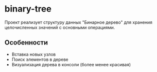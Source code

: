 # binary-tree

Проект реализует структуру данных "Бинарное дерево" для хранения целочисленных значений с основными операциями.

## Особенности
- Вставка новых узлов
- Поиск элементов в дереве
- Визуализация дерева в консоли (более менее красивая)
